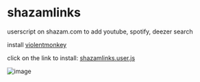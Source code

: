 # shazamlinks

userscript on shazam.com to add youtube, spotify, deezer search

install [violentmonkey](https://violentmonkey.github.io/get-it/#webextension-compatible-browsers)

click on the link to install: [shazamlinks.user.js](https://github.com/OzakIOne/shazamlinks/raw/master/shazamlinks.user.js)

![image](https://github.com/OzakIOne/shazamlinks/assets/29860391/cb16f0e0-f079-4024-bf0f-d72a1b9e1e70)
